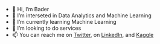 - 👋 Hi, I’m Bader
- 👀 I’m interseted in Data Analytics and Machine Learning 
- 🌱 I’m currently learning Machine Learning 
- 💞️ I’m looking to do services
- 📫 You can reach me on [Twitter](https://twitter.com/BadreddineBalaj?t=HyQRiwjLbFx67MK3-pLFqw&s=08), on [LinkedIn](https://www.linkedin.com/in/badreddine-balaj-3a2817219), and [Kaggle](https://www.kaggle.com/badreddineb)

<!---
badeeer/badeeer is a ✨ special ✨ repository because its `README.md` (this file) appears on your GitHub profile.
You can click the Preview link to take a look at your changes.
--->
